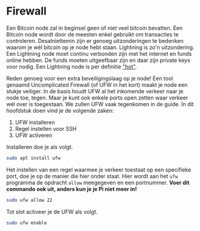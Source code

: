 # Firewall

Een Bitcoin node zal in beginsel geen of niet veel bitcoin bevatten. Een Bitcoin node wordt door de meesten enkel gebruikt om transacties te controleren. Desalniettemin zijn er genoeg uitzonderingen te bedenken waarom je wél bitcoin op je node hebt staan. Lightning is zo'n uitzondering. Een Lightning node moet continu verbonden zijn met het internet en funds online hebben. De funds moeten uitgeefbaar zijn en daar zijn private keys voor nodig. Een Lightning node is per definitie ["hot"](https://www.investopedia.com/terms/h/hot-wallet.asp).

Reden genoeg voor een extra beveiligingslaag op je node! Een tool genaamd Uncomplicated Firewall \(of UFW in het kort\) maakt je node een stukje veiliger. In de basis houdt UFW al het inkomende verkeer naar je node toe, tegen. Maar je kunt ook enkele ports open zetten waar verkeer wél over is toegestaan. We zullen UFW vaak tegenkomen in de guide. In dit hoofdstuk doen vind je de volgende zaken:

1. UFW installeren
2. Regel instellen voor SSH
3. UFW activeren

Installeren doe je als volgt.

```bash
sudo apt install ufw
```

Het instellen van een regel waarmee je verkeer toestaat op een specifieke port, doe je op de manier die hier onder staat. Hier wordt aan het `ufw` programma de opdracht `allow` meegegeven en een portnummer. **Voer dit commando ook uit, anders kun je je Pi niet meer in!**

```bash
sudo ufw allow 22
```

Tot slot activeer je de UFW als volgt.

```bash
sudo ufw enable
```

